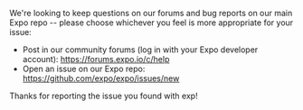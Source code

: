 We're looking to keep questions on our forums and bug reports on our main Expo repo -- please choose whichever you feel is more appropriate for your issue:

* Post in our community forums (log in with your Expo developer account): https://forums.expo.io/c/help
* Open an issue on our Expo repo: https://github.com/expo/expo/issues/new

Thanks for reporting the issue you found with exp!

